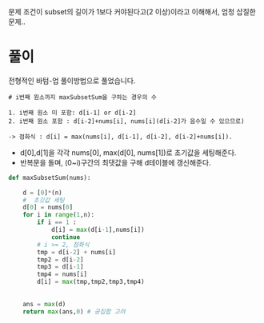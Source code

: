 문제 조건이 subset의 길이가 1보다 커야된다고(2 이상)이라고 이해해서, 엄청 삽질한 문제..  

# 풀이  
전형적인 바텀-업 풀이방법으로 풀었습니다.
```
# i번째 원소까지 maxSubsetSum을 구하는 경우의 수

1. i번째 원소 미 포함: d[i-1] or d[i-2]
2. i번째 원소 포함 : d[i-2]+nums[i], nums[i](d[i-2]가 음수일 수 있으므로) 

-> 점화식 : d[i] = max(nums[i], d[i-1], d[i-2], d[i-2]+nums[i]). 
```

- d[0],d[1]을 각각 nums[0], max(d[0], nums[1])로 초기값을 세팅해준다.  
- 반복문을 돌며, (0~i)구간의 최댓값을 구해 d테이블에 갱신해준다.  
```python
def maxSubsetSum(nums):
    
    d = [0]*(n)
    #  초깃값 세팅
    d[0] = nums[0]
    for i in range(1,n):
        if i == 1 :
            d[i] = max(d[i-1],nums[i])
            continue
        # i >= 2, 점화식
        tmp = d[i-2] + nums[i]
        tmp2 = d[i-2]
        tmp3 = d[i-1]
        tmp4 = nums[i]
        d[i] = max(tmp,tmp2,tmp3,tmp4)
    
    
    ans = max(d)
    return max(ans,0) # 공집합 고려
```
